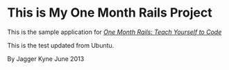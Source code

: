 # This is My One Month Rails Project

This is the sample application for
[*One Month Rails: Teach Yourself to Code*](http://onemonthrails.com)

This is the test updated from Ubuntu.

By Jagger Kyne June 2013